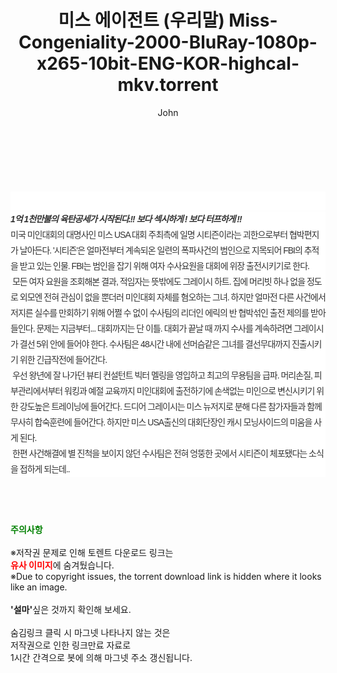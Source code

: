 ﻿---
layout: post
title:  "미스 에이전트 (우리말) Miss-Congeniality-2000-BluRay-1080p-x265-10bit-ENG-KOR-highcal-mkv.torrent"
author: John
categories: [ 영화 ]
tags: [  ]
image:  
description: "미스 에이전트 (우리말) Miss-Congeniality-2000-BluRay-1080p-x265-10bit-ENG-KOR-highcal-mkv torrent 정보 공유"
toc: true
toc_sticky: true
---

<br>
<div class="view-img">
<img alt="" class="img-tag" content="https://www.torrentmobile61.com/data/file/movie/3735182707_W7XpImSj_53da770d96fbbb5bab61190d5bca3534125ab334.jpg" itemprop="image" src="https://www.torrentmobile61.com/data/file/movie/3735182707_W7XpImSj_53da770d96fbbb5bab61190d5bca3534125ab334.jpg"/></div><div class="view-content" itemprop="description">
<p><br/></p><div class="title_area" style="margin:0px 0px 9px;padding:0px;list-style:none;font-size:12px;font-family:'나눔고딕', NanumGothic, '돋움', Dotum, Helvetica, 'AppleSDGothicNeo-Medium', AppleGothic, sans-serif;height:30px;float:none;background-color:rgb(255,255,255);"><h4 class="h_story" style="margin:5px 10px 0px 0px;padding:0px;list-style:none;font-size:12px;font-family:'돋움', sans-serif;height:18px;width:49px;background:url(&quot;https://ssl.pstatic.net/static/movie/2020/10/h_tx_sp5.png&quot;) no-repeat 0px -17px;float:left;"><strong class="blind" style="margin:0px;padding:0px;list-style:none;font-size:0px;font-family:inherit;color:inherit;width:1px;height:1px;line-height:0;">줄거리</strong></h4></div><h5 class="h_tx_story" style="margin:-7px 0px 1px;padding:0px;list-style:none;font-size:14px;font-family:'나눔고딕', NanumGothic, Helvetica, sans-serif;color:rgb(51,51,51);background-image:url(&quot;https://ssl.pstatic.net/static/movie/2014/01/blank.gif&quot;);letter-spacing:-1px;line-height:25px;background-color:rgb(255,255,255);">1억 1천만불의 육탄공세가 시작된다.!! 보다 섹시하게 ! 보다 터프하게 !!</h5><p class="con_tx" style="margin-top:-1px;margin-bottom:-6px;list-style:none;font-size:14px;font-family:'나눔고딕', NanumGothic, '돋움', Dotum, Helvetica, 'AppleSDGothicNeo-Medium', AppleGothic, sans-serif;color:rgb(51,51,51);background-image:url(&quot;https://ssl.pstatic.net/static/movie/2014/01/blank.gif&quot;);letter-spacing:-1px;line-height:25px;background-color:rgb(255,255,255);">미국 미인대회의 대명사인 미스 USA 대회 주최측에 일명 시티즌이라는 괴한으로부터 협박편지가 날아든다. '시티즌'은 얼마전부터 계속되온 일련의 폭파사건의 범인으로 지목되어 FBI의 추적을 받고 있는 인물. FBI는 범인을 잡기 위해 여자 수사요원을 대회에 위장 출전시키기로 한다.<br style="list-style:none;font-size:12px;font-family:'돋움', sans-serif;color:rgb(0,0,0);"/> 모든 여자 요원을 조회해본 결과, 적임자는 뜻밖에도 그레이시 하트. 집에 머리빗 하나 없을 정도로 외모엔 전혀 관심이 없을 뿐더러 미인대회 자체를 혐오하는 그녀. 하지만 얼마전 다른 사건에서 저지른 실수를 만회하기 위해 어쩔 수 없이 수사팀의 리더인 에릭의 반 협박섞인 출전 제의를 받아들인다. 문제는 지금부터... 대회까지는 단 이틀. 대회가 끝날 때 까지 수사를 계속하려면 그레이시가 결선 5위 안에 들어야 한다. 수사팀은 48시간 내에 선머슴같은 그녀를 결선무대까지 진출시키기 위한 긴급작전에 들어간다.<br style="list-style:none;font-size:12px;font-family:'돋움', sans-serif;color:rgb(0,0,0);"/> 우선 왕년에 잘 나가던 뷰티 컨설턴트 빅터 멜링을 영입하고 최고의 무용팀을 급파. 머리손질, 피부관리에서부터 워킹과 예절 교육까지 미인대회에 출전하기에 손색없는 미인으로 변신시키기 위한 강도높은 트레이닝에 들어간다. 드디어 그레이시는 미스 뉴저지로 분해 다른 참가자들과 함께 무사히 합숙훈련에 들어간다. 하지만 미스 USA출신의 대회단장인 캐시 모닝사이드의 미움을 사게 된다.<br style="list-style:none;font-size:12px;font-family:'돋움', sans-serif;color:rgb(0,0,0);"/> 한편 사건해결에 별 진척을 보이지 않던 수사팀은 전혀 엉뚱한 곳에서 시티즌이 체포됐다는 소식을 접하게 되는데..</p> </div>
    
<br><br><br>
<p data-ke-size="size16"><b><span style="color: green;">주의사항</span></b><br /><br />※저작권 문제로 인해 토렌트 다운로드 링크는<br /><b><span style="color: red;">유사 이미지</span></b>에 숨겨뒀습니다.<br />※Due to copyright issues, the torrent download link is hidden where it looks like an image.<br /><br /><b>'설마'</b>싶은 것까지 확인해 보세요.<br /><br />숨김링크 클릭 시 마그넷 나타나지 않는 것은<br />저작권으로 인한 링크만료 자료로<br />1시간 간격으로 봇에 의해 마그넷 주소 갱신됩니다.</p>
